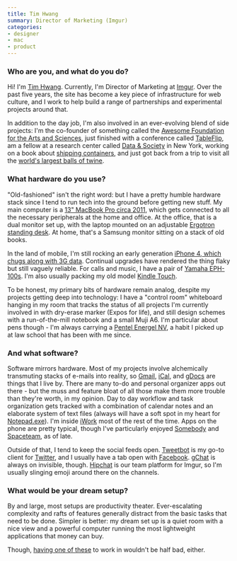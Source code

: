 ```yaml
---
title: Tim Hwang
summary: Director of Marketing (Imgur)
categories:
- designer
- mac
- product
---
```


### Who are you, and what do you do?

Hi! I'm [Tim Hwang](http://timhwang.org/ "Tim's website."). Currently, I'm Director of Marketing at [Imgur][]. Over the past five years, the site has become a key piece of infrastructure for web culture, and I work to help build a range of partnerships and experimental projects around that.

In addition to the day job, I'm also involved in an ever-evolving blend of side projects: I'm the co-founder of something called the [Awesome Foundation for the Arts and Sciences](http://www.awesomefoundation.org/ "The Awesome Foundation."), just finished with a conference called [TableFlip](http://tableflip.us/ "A tabletop gaming conference."), am a fellow at a research center called [Data & Society](http://www.datasociety.net/ "A research think tank in New York.") in New York, working on a book about [shipping containers](https://www.kickstarter.com/projects/timhwang/the-container-guide "Tim's Kickstarted shipping containers field guide."), and just got back from a trip to visit all the [world's largest balls of twine](http://www.theatlantic.com/technology/archive/2014/09/twisted-the-battle-to-be-the-worlds-largest-ball-of-twine/379828/ "An Atlantic article about the world's largest ball of twin."). 

### What hardware do you use?

"Old-fashioned" isn't the right word: but I have a pretty humble hardware stack since I tend to run tech into the ground before getting new stuff. My main computer is a [13" MacBook Pro circa 2011][macbook-pro], which gets connected to all the necessary peripherals at the home and office. At the office, that is a dual monitor set up, with the laptop mounted on an adjustable [Ergotron standing desk][workfit-s]. At home, that's a Samsung monitor sitting on a stack of old books. 

In the land of mobile, I'm still rocking an early generation [iPhone 4, which chugs along with 3G data][iphone-4]. Continual upgrades have rendered the thing flaky but still vaguely reliable. For calls and music, I have a pair of [Yamaha EPH-100s][eph-100]. I'm also usually packing my old model [Kindle Touch][kindle-touch].

To be honest, my primary bits of hardware remain analog, despite my projects getting deep into technology: I have a "control room" whiteboard hanging in my room that tracks the status of all projects I'm currently involved in with dry-erase marker (Expos for life), and still design schemes with a run-of-the-mill notebook and a small Muji A6. I'm particular about pens though - I'm always carrying a [Pentel Energel NV][energel-nv], a habit I picked up at law school that has been with me since. 

### And what software?

Software mirrors hardware. Most of my projects involve alchemically transmuting stacks of e-mails into reality, so [Gmail][], [iCal][], and [gDocs][google-docs] are things that I live by. There are many to-do and personal organizer apps out there - but the muss and feature bloat of all those make them more trouble than they're worth, in my opinion. Day to day workflow and task organization gets tracked with a combination of calendar notes and an elaborate system of text files (always will have a soft spot in my heart for [Notepad.exe][notepad]). I'm inside [iWork][] most of the rest of the time. Apps on the phone are pretty typical, though I've particularly enjoyed [Somebody][somebody-ios] and [Spaceteam][spaceteam-ios], as of late.

Outside of that, I tend to keep the social feeds open. [Tweetbot][] is my go-to client for [Twitter][], and I usually have a tab open with [Facebook][]. [gChat][google-talk] is always on invisible, though. [Hipchat][] is our team platform for Imgur, so I'm usually slinging emoji around there on the channels.

### What would be your dream setup?

By and large, most setups are productivity theater. Ever-escalating complexity and rafts of features generally distract from the basic tasks that need to be done. Simpler is better: my dream set up is a quiet room with a nice view and a powerful computer running the most lightweight applications that money can buy. 

Though, [having one of these](http://www.cantstopthemovies.com/wp-content/uploads/2012/03/The-War-Room.jpg "A picture of the war room in Dr Strangelove.") to work in wouldn't be half bad, either.

[energel-nv]: http://www.pentel.com/store/energel-nv-gel-pen "A liquid gel pen."
[eph-100]: https://usa.yamaha.com/products/audio-visual/headphones/eph-100_silver_w/ "In-ear headphones."
[iphone-4]: https://en.wikipedia.org/wiki/IPhone_4 "A smartphone."
[kindle-touch]: https://www.amazon.com/Kindle-Touch-e-Reader-Touch-Screen-Wi-Fi-Special-Offers/dp/B005890G8Y "A digital book reader."
[macbook-pro]: https://www.apple.com/macbook-pro/ "A laptop."
[workfit-s]: https://www.ergotron.com/tabid/640/language/en-US/default.aspx "A monitor/keyboard station that lets you switch between sitting and standing."
[facebook]: https://www.facebook.com/ "A social networking site."
[gmail]: https://mail.google.com/mail/ "Web-based email."
[google-docs]: https://en.wikipedia.org/wiki/Google_Docs "A web-based office suite."
[google-talk]: https://en.wikipedia.org/wiki/Google_Talk "Google's own audio/video/text chat system."
[hipchat]: https://www.hipchat.com/ "A hosted IM and file service."
[ical]: https://en.wikipedia.org/wiki/Calendar_(Apple) "The calendar software included with macOS."
[imgur]: https://imgur.com/ "An image sharing service."
[iwork]: https://en.wikipedia.org/wiki/IWork "An office suite for the Mac."
[notepad]: https://en.wikipedia.org/wiki/Notepad_(software) "A simple text editor included with Windows."
[somebody-ios]: http://somebodyapp.com/ "A unique messaging app."
[spaceteam-ios]: https://itunes.apple.com/us/app/spaceteam/id570510529 "A party game where you shout instructions at your friends to save your ship."
[tweetbot]: https://tapbots.com/tweetbot/mac/ "A Twitter client for the Mac."
[twitter]: https://twitter.com/ "An online micro-blogging platform."
